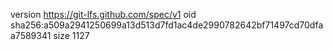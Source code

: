 version https://git-lfs.github.com/spec/v1
oid sha256:a509a2941250699a13d513d7fd1ac4de2990782642bf71497cd70dfaa7589341
size 1127

